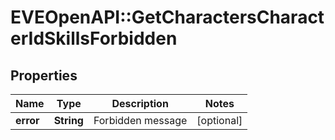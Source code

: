 # EVEOpenAPI::GetCharactersCharacterIdSkillsForbidden

## Properties
Name | Type | Description | Notes
------------ | ------------- | ------------- | -------------
**error** | **String** | Forbidden message | [optional] 


